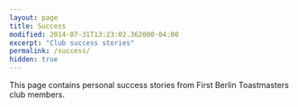 ```yaml
---
layout: page
title: Success
modified: 2014-07-31T13:23:02.362000-04:00
excerpt: "Club success stories"
permalink: /success/
hidden: true
---
```

This page contains personal success stories from First Berlin Toastmasters club members.

